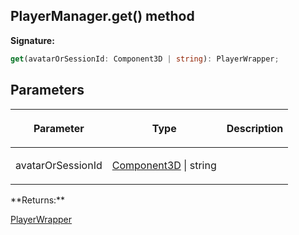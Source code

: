 
## PlayerManager.get() method

**Signature:**

```typescript
get(avatarOrSessionId: Component3D | string): PlayerWrapper;
```

## Parameters

<table><thead><tr><th>

Parameter


</th><th>

Type


</th><th>

Description


</th></tr></thead>
<tbody><tr><td>

avatarOrSessionId


</td><td>

[Component3D](/reference/component3d.md) \| string


</td><td>


</td></tr>
</tbody></table>
**Returns:**

[PlayerWrapper](/reference/playerwrapper.md)

